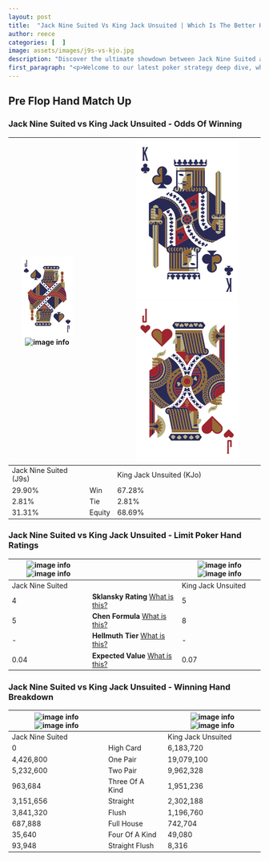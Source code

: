 ```yaml
---
layout: post
title:  "Jack Nine Suited Vs King Jack Unsuited | Which Is The Better Hand In Poker? A Complete Guide"
author: reece
categories: [  ]
image: assets/images/j9s-vs-kjo.jpg
description: "Discover the ultimate showdown between Jack Nine Suited and King Jack Unsuited in poker! Uncover the odds, strategies, and scenarios where one hand triumphs over the other. Get ready to up your poker game with this thrilling analysis."
first_paragraph: "<p>Welcome to our latest poker strategy deep dive, where we're pitting two distinct hands against each other in a high-stakes showdown: Jack Nine Suited vs King Jack Unsuited.</p><p>In the dynamic world of poker, every decision counts, and knowing which hand holds the upper hand is key to your success at the table.</p><p>In this article, we'll dissect these two hands, explore the scenarios where one dominates the other, and equip you with the knowledge to make strategic choices that can tip the odds in your favor.</p><p>Get ready to unravel the intriguing dynamics of these poker hands and elevate your game to new heights.</p>"
---
```




[comment]: # (sp0)

## Pre Flop Hand Match Up

<div class="table hand-ratings" markdown="1"> 



### Jack Nine Suited vs King Jack Unsuited - Odds Of Winning


    
| ![image info](assets/images/hand1/j.png) ![image info](assets/images/hand1/9s.png) |  | ![image info](assets/images/hand2/k.png) ![image info](assets/images/hand2/jo.png) |
| -------- | -------- | -------- |
| Jack Nine Suited (J9s) |  | King Jack Unsuited (KJo) |
| 29.90% | Win | 67.28% |
| 2.81% | Tie | 2.81% |
| 31.31% | Equity | 68.69% |




[comment]: # (sp1)



### Jack Nine Suited vs King Jack Unsuited - Limit Poker Hand Ratings


    
| ![image info](https://www.riverpairs.com/assets/images/hand1/j.png) ![image info](https://www.riverpairs.com/assets/images/hand1/9s.png) |  | ![image info](https://www.riverpairs.com/assets/images/hand2/k.png) ![image info](https://www.riverpairs.com/assets/images/hand2/jo.png) |
| -------- | -------- | -------- |
| Jack Nine Suited |  | King Jack Unsuited |
| 4 | **Sklansky Rating** [What is this?](/sklansky-rating-explained) | 5 |
| 5 | **Chen Formula** [What is this?](/chen-formula-explained) | 8 |
| - | **Hellmuth Tier** [What is this?](/Hellmuth-tier-explained) | - |
| 0.04 | **Expected Value** [What is this?](/expected-value-explained) | 0.07 |




[comment]: # (sp2)



### Jack Nine Suited vs King Jack Unsuited - Winning Hand Breakdown


    
| ![image info](https://www.riverpairs.com/assets/images/hand1/j.png) ![image info](https://www.riverpairs.com/assets/images/hand1/9s.png) |  | ![image info](https://www.riverpairs.com/assets/images/hand2/k.png) ![image info](https://www.riverpairs.com/assets/images/hand2/jo.png) |
| -------- | -------- | -------- |
| Jack Nine Suited |  | King Jack Unsuited |
| 0 | High Card | 6,183,720 |
| 4,426,800 | One Pair | 19,079,100 |
| 5,232,600 | Two Pair | 9,962,328 |
| 963,684 | Three Of A Kind | 1,951,236 |
| 3,151,656 | Straight | 2,302,188 |
| 3,841,320 | Flush | 1,196,760 |
| 687,888 | Full House | 742,704 |
| 35,640 | Four Of A Kind | 49,080 |
| 93,948 | Straight Flush | 8,316 |




[comment]: # (sp3)



</div>

[comment]: # (sp4)



[comment]: # (sp5)

